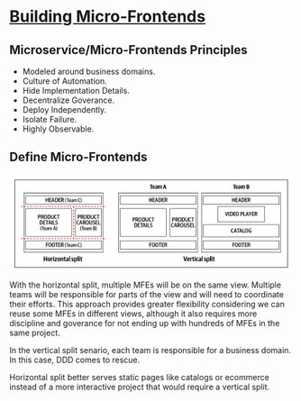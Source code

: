 # [Building Micro-Frontends](https://book.douban.com/subject/34973908/)

## Microservice/Micro-Frontends Principles

* Modeled around business domains.
* Culture of Automation.
* Hide Implementation Details.
* Decentralize Goverance.
* Deploy Independently.
* Isolate Failure.
* Highly Observable.

## Define Micro-Frontends

![Horizontal versus vertical split](./mfe_split.png)

With the horizontal split, multiple MFEs will be on the same view. Multiple teams will be responsible for parts of the view and will need to coordinate their efforts. This approach provides greater flexibility considering we can reuse some MFEs in different views, although it also requires more discipline and goverance for not ending up with hundreds of MFEs in the same project.

In the vertical split senario, each team is responsible for a business domain. In this case, DDD comes to rescue.

Horizontal split better serves static pages like catalogs or ecommerce instead of a more interactive project that would require a vertical split.
